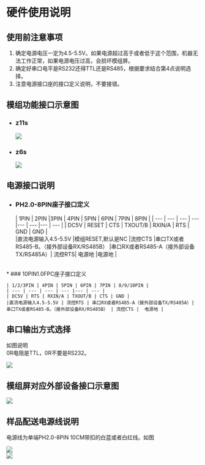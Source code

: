 # 硬件使用说明
## 使用前注意事项
1. 确定电源电压一定为4.5-5.5V。如果电源超过高于或者低于这个范围，机器无法工作正常，如果电源电压过高，会损坏模组屏。
2. 确定好串口电平是RS232还得TTL还是RS485，根据要求结合第4点说明选择。
3. 注意电源接口座的接口定义说明，不要接错。

## 模组功能接口示意图  
* ### z11s
  ![](https://ae01.alicdn.com/kf/HTB1osCxNxjaK1RjSZFA762dLFXa1.png)
* ### z6s  
  ![](https://ae01.alicdn.com/kf/HTB1nWaJNyLaK1RjSZFx761mPFXaM.png) 
  
## 电源接口说明  
* ### PH2.0-8PIN座子接口定义

   | 1PIN | 2PIN |3PIN | 4PIN | 5PIN | 6PIN | 7PIN | 8PIN |
| --- | --- | --- | --- |--- | --- |--- | --- |
| DC5V | RESET | CTS | TXOUT/B | RXIN/A | RTS | GND | GND |  
|直流电源输入4.5-5.5V |模组RESET,默认是NC  |流控CTS  |串口TX或者RS485-B。（接外部设备RX/RS485B） |串口RX或者RS485-A（接外部设备TX/RS485A）| 流控RTS|  电源地 |电源地 |    

<br/>
*  ### 10PIN1.0FPC座子接口定义  

    | 1/2/3PIN | 4PIN | 5PIN | 6PIN | 7PIN | 8/9/10PIN | 
    | --- | --- | --- | --- |--- | --- |
    | DC5V | RTS | RXIN/A | TXOUT/B | CTS | GND |
    |直流电源输入4.5-5.5V | 流控RTS | 串口RX或者RS485-A（接外部设备TX/RS485A）| 串口TX或者RS485-B。（接外部设备RX/RS485B） | 流控CTS |  电源地 |  
    
    
    
## 串口输出方式选择  
如图说明  
0R电阻是TTL，0R不要是RS232。  

 ![](https://ae01.alicdn.com/kf/HTB15NSoNzTpK1RjSZKP7613UpXat.png) 
 
## 模组屏对应外部设备接口示意图

 ![](https://ae01.alicdn.com/kf/HTB1KimmNxTpK1RjSZFK7612wXXaZ.png) 

## 样品配送电源线说明
 
 电源线为单端PH2.0-8PIN 10CM带扣的白蓝或者白红线。如图    
 
  ![](https://ae01.alicdn.com/kf/HTB1.xrlau3tHKVjSZSg7604QFXaV.png)   
  ![](https://ae01.alicdn.com/kf/HTB13RdNNCzqK1RjSZPc762TepXav.png) 